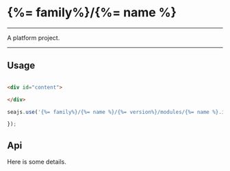 # {%= family%}/{%= name %}

---

A platform project.

---

## Usage

```html

<div id="content">

</div>
```

```javascript
seajs.use('{%= family%}/{%= name %}/{%= version%}/modules/{%= name %}.index.home/main', function() {

});
```

## Api

Here is some details.
